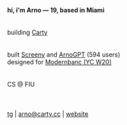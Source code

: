 **hi, i'm Arno — 19, based in Miami**  
<br>  
building [Carty](https://carty.cc)  
<br>  
built [Screeny](https://apps.microsoft.com/detail/9P2XX9PJM3SR?hl=en-us&gl=US&ocid=pdpshare) and [ArnoGPT](https://t.me/ArnoGPT_bot) (594 users)  
designed for [Modernbanc (YC W20)](https://www.ycombinator.com/companies/modernbanc)  
<br>  
CS @ FIU  
<br><br>  
[tg](https://t.me/ArnoGevorkyan) | [arno@carty.cc](mailto:arno@carty.cc) | [website](https://arnogevorkyan.com)
